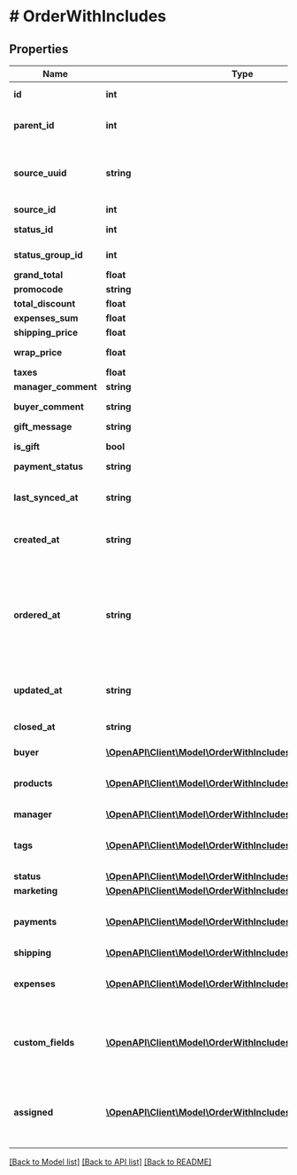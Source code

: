 # # OrderWithIncludes

## Properties

Name | Type | Description | Notes
------------ | ------------- | ------------- | -------------
**id** | **int** | Ідентифікатор замовлення | [optional]
**parent_id** | **int** | Ідентифікатор батьківського замовлення | [optional]
**source_uuid** | **string** | Унікальний ідентифікатор замовлення із завантаженого джерела | [optional]
**source_id** | **int** | Ідентифікатор джерела |
**status_id** | **int** | Ідентифікатор статусу замовлення | [optional]
**status_group_id** | **int** | Ідентифікатор групи статусу замовлення | [optional]
**grand_total** | **float** | Фінальна вартість | [optional]
**promocode** | **string** | Промо код | [optional]
**total_discount** | **float** | Сума знижки | [optional]
**expenses_sum** | **float** | Сума витрат | [optional]
**shipping_price** | **float** | Вартість доставки | [optional]
**wrap_price** | **float** | Вартість подарункової упаковки | [optional]
**taxes** | **float** | Сума податків | [optional]
**manager_comment** | **string** | Коментар менеджера | [optional]
**buyer_comment** | **string** | Коментар клієнта менеджера | [optional]
**gift_message** | **string** | Вітальне повідомлення | [optional]
**is_gift** | **bool** | Позначено як подарунок | [optional]
**payment_status** | **string** | Статус оплати | [optional]
**last_synced_at** | **string** | Дата останньої синхронізації із джерелом в UTC форматі | [optional]
**created_at** | **string** | Дата створення замовлення в системі в UTC форматі | [optional]
**ordered_at** | **string** | Дата створення замовлення на джерелі в UTC форматі. Може не співпадати з &#x60;created_at&#x60;. При використанні фільтра по даті створення, вибірка робиться по цьому параметру | [optional]
**updated_at** | **string** | Дата останньої зміни замовлення в UTC форматі | [optional]
**closed_at** | **string** | Дата закриття замовлення в UTC форматі | [optional]
**buyer** | [**\OpenAPI\Client\Model\OrderWithIncludesBuyer**](OrderWithIncludesBuyer.md) |  | [optional]
**products** | [**\OpenAPI\Client\Model\OrderWithIncludesProductsInner[]**](OrderWithIncludesProductsInner.md) | Товари в замовленні. Повертаються тільки, якщо вказати &#x60;include&#x3D;products.offer&#x60; | [optional]
**manager** | [**\OpenAPI\Client\Model\OrderWithIncludesManager**](OrderWithIncludesManager.md) |  | [optional]
**tags** | [**\OpenAPI\Client\Model\OrderWithIncludesTagsInner[]**](OrderWithIncludesTagsInner.md) | Теги в замовленні. Повертаються тільки, якщо вказати &#x60;include&#x3D;tags&#x60; | [optional]
**status** | [**\OpenAPI\Client\Model\OrderWithIncludesStatus**](OrderWithIncludesStatus.md) |  | [optional]
**marketing** | [**\OpenAPI\Client\Model\OrderWithIncludesMarketing**](OrderWithIncludesMarketing.md) |  | [optional]
**payments** | [**\OpenAPI\Client\Model\OrderWithIncludesPaymentsInner[]**](OrderWithIncludesPaymentsInner.md) | Платежі в замовленні. Повертаються тільки, якщо вказати &#x60;include&#x3D;payments&#x60; | [optional]
**shipping** | [**\OpenAPI\Client\Model\OrderWithIncludesShipping**](OrderWithIncludesShipping.md) |  | [optional]
**expenses** | [**\OpenAPI\Client\Model\OrderWithIncludesExpensesInner[]**](OrderWithIncludesExpensesInner.md) | Витрати в замовленні. Повертаються тільки, якщо вказати &#x60;include&#x3D;expenses&#x60; | [optional]
**custom_fields** | [**\OpenAPI\Client\Model\OrderWithIncludesCustomFieldsInner[]**](OrderWithIncludesCustomFieldsInner.md) | Користувацькі поля в замовленні. Повертаються тільки заповнені, якщо вказати &#x60;include&#x3D;custom_fields&#x60; | [optional]
**assigned** | [**\OpenAPI\Client\Model\OrderWithIncludesAssignedInner[]**](OrderWithIncludesAssignedInner.md) | Відповідальні користувачі в замовленні. Повертаються тільки, якщо вказати &#x60;include&#x3D;assigned&#x60; | [optional]

[[Back to Model list]](../../README.md#models) [[Back to API list]](../../README.md#endpoints) [[Back to README]](../../README.md)
